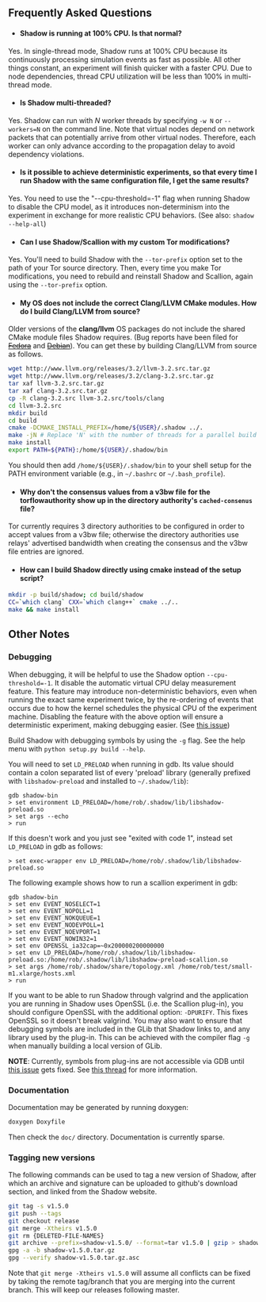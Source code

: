 ## Frequently Asked Questions

+ #### Shadow is running at 100% CPU. Is that normal?  
Yes. In single-thread mode, Shadow runs at 100% CPU because its continuously processing simulation events as fast as possible. All other things constant, an experiment will finish quicker with a faster CPU. Due to node dependencies, thread CPU utilization will be less than 100% in multi-thread mode.

+ #### Is Shadow multi-threaded?  
Yes. Shadow can run with _N_ worker threads by specifying `-w N` or `--workers=N` on the command line. Note that virtual nodes depend on network packets that can potentially arrive from other virtual nodes. Therefore, each worker can only advance according to the propagation delay to avoid dependency violations.

+ #### Is it possible to achieve deterministic experiments, so that every time I run Shadow with the same configuration file, I get the same results?  
Yes. You need to use the "--cpu-threshold=-1" flag when running Shadow to disable the CPU model, as it introduces non-determinism into the experiment in exchange for more realistic CPU behaviors. (See also: `shadow --help-all`)

+ #### Can I use Shadow/Scallion with my custom Tor modifications?  
Yes. You'll need to build Shadow with the `--tor-prefix` option set to the path of your Tor source directory. Then, every time you make Tor modifications, you need to rebuild and reinstall Shadow and Scallion, again using the `--tor-prefix` option.

+ #### My OS does not include the correct Clang/LLVM CMake modules. How do I build Clang/LLVM from source?  
Older versions of the **clang/llvm** OS packages do not include the shared CMake module files Shadow requires. (Bug reports have been filed for ~~[Fedora](https://bugzilla.redhat.com/show_bug.cgi?id=914713)~~ and ~~[Debian](http://bugs.debian.org/cgi-bin/bugreport.cgi?bug=701153)~~). You can get these by building Clang/LLVM from source as follows.  
```bash
wget http://www.llvm.org/releases/3.2/llvm-3.2.src.tar.gz
wget http://www.llvm.org/releases/3.2/clang-3.2.src.tar.gz
tar xaf llvm-3.2.src.tar.gz
tar xaf clang-3.2.src.tar.gz
cp -R clang-3.2.src llvm-3.2.src/tools/clang
cd llvm-3.2.src
mkdir build
cd build
cmake -DCMAKE_INSTALL_PREFIX=/home/${USER}/.shadow ../.
make -jN # Replace 'N' with the number of threads for a parallel build
make install
export PATH=${PATH}:/home/${USER}/.shadow/bin
```  
You should then add `/home/${USER}/.shadow/bin` to your shell setup for the PATH environment variable (e.g., in `~/.bashrc` or `~/.bash_profile`).  

+ #### Why don't the consensus values from a v3bw file for the torflowauthority show up in the directory authority's `cached-consenus` file?  
Tor currently requires 3 directory authorities to be configured in order to accept values from a v3bw file; otherwise the directory authorities use relays' advertised bandwidth when creating the consensus and the v3bw file entries are ignored.

+ #### How can I build Shadow directly using cmake instead of the setup script?  
```bash
mkdir -p build/shadow; cd build/shadow
CC=`which clang` CXX=`which clang++` cmake ../..
make && make install
```

## Other Notes

### Debugging

When debugging, it will be helpful to use the Shadow option `--cpu-threshold=-1`. It disable the automatic virtual CPU delay measurement feature. This feature may introduce non-deterministic behaviors, even when running the exact same experiment twice, by the re-ordering of events that occurs due to how the kernel schedules the physical CPU of the experiment machine. Disabling the feature with the above option will ensure a deterministic experiment, making debugging easier. (See [this issue](https://github.com/shadow/shadow/issues/45))

Build Shadow with debugging symbols by using the `-g` flag. See the help menu with `python setup.py build --help`.

You will need to set `LD_PRELOAD` when running in gdb. Its value should contain a colon separated list of every 'preload' library (generally prefixed with `libshadow-preload` and installed to `~/.shadow/lib`):
```
gdb shadow-bin
> set environment LD_PRELOAD=/home/rob/.shadow/lib/libshadow-preload.so
> set args --echo
> run
```

If this doesn't work and you just see "exited with code 1", instead set
`LD_PRELOAD` in gdb as follows:
```
> set exec-wrapper env LD_PRELOAD=/home/rob/.shadow/lib/libshadow-preload.so
```

The following example shows how to run a scallion experiment in gdb:

```
gdb shadow-bin
> set env EVENT_NOSELECT=1
> set env EVENT_NOPOLL=1
> set env EVENT_NOKQUEUE=1
> set env EVENT_NODEVPOLL=1
> set env EVENT_NOEVPORT=1
> set env EVENT_NOWIN32=1
> set env OPENSSL_ia32cap=~0x200000200000000
> set env LD_PRELOAD=/home/rob/.shadow/lib/libshadow-preload.so:/home/rob/.shadow/lib/libshadow-preload-scallion.so
> set args /home/rob/.shadow/share/topology.xml /home/rob/test/small-m1.xlarge/hosts.xml
> run
```

If you want to be able to run Shadow through valgrind and the application you 
are running in Shadow uses OpenSSL (i.e. the Scallion plug-in), you should configure OpenSSL with the 
additional option: `-DPURIFY`. This fixes OpenSSL so it doesn't break valgrind.
You may also want to ensure that debugging symbols are included in the GLib
that Shadow links to, and any library used by the plug-in. This can be achieved
with the compiler flag `-g` when manually building a local version of GLib.

__NOTE__: Currently, symbols from plug-ins are not accessible via GDB until [this issue](https://github.com/shadow/shadow/issues/101) gets fixed. See [this thread](http://mailman.cs.umn.edu/archives/shadow-dev/2013-September/000066.html) for more information.

### Documentation

Documentation may be generated by running doxygen:
```bash
doxygen Doxyfile
```

Then check the `doc/` directory. Documentation is currently sparse.

### Tagging new versions

The following commands can be used to tag a new version of Shadow, after which an
archive and signature can be uploaded to github's download section, and linked
from the Shadow website.

```bash
git tag -s v1.5.0
git push --tags
git checkout release
git merge -Xtheirs v1.5.0
git rm {DELETED-FILE-NAMES}
git archive --prefix=shadow-v1.5.0/ --format=tar v1.5.0 | gzip > shadow-v1.5.0.tar.gz
gpg -a -b shadow-v1.5.0.tar.gz
gpg --verify shadow-v1.5.0.tar.gz.asc
```

Note that `git merge -Xtheirs v1.5.0` will assume all conflicts can be fixed by taking the remote tag/branch that you are merging into the current branch. This will keep our releases following master.